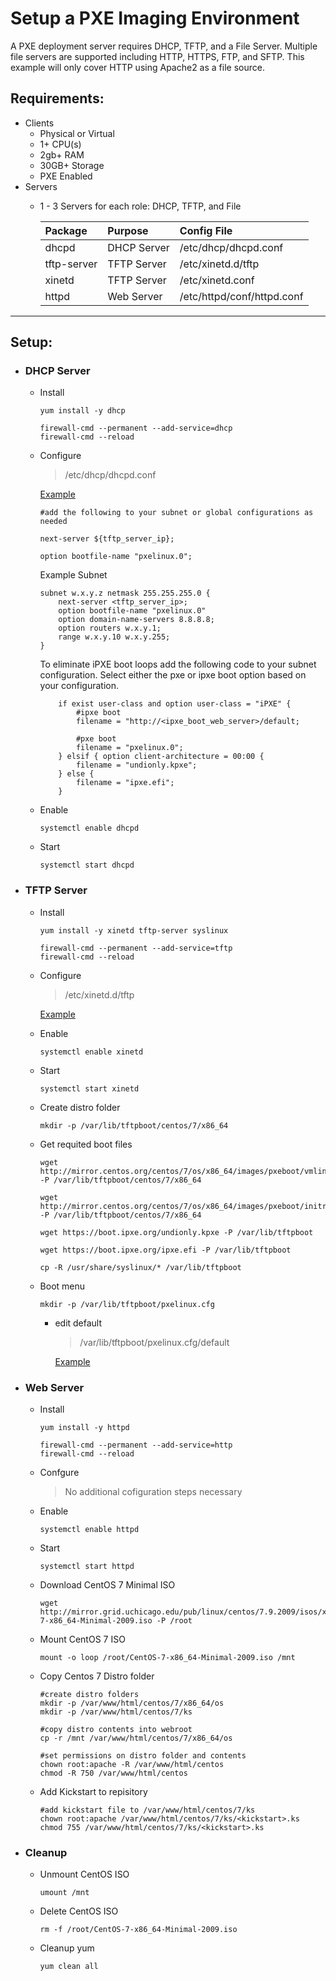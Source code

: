 # Setup a PXE Imaging Environment

A PXE deployment server requires DHCP, TFTP, and a File Server.  Multiple file servers are supported including HTTP, HTTPS, FTP, and SFTP.  This example will only cover HTTP using Apache2 as a file source.

## Requirements:
* Clients
    * Physical or Virtual
    * 1+ CPU(s)
    * 2gb+ RAM
    * 30GB+ Storage
    * PXE Enabled
* Servers 
    * 1 - 3 Servers for each role: DHCP, TFTP, and File 

        |Package|Purpose|Config File|   
        |:-|:-|:-|
        |dhcpd|DHCP Server|/etc/dhcp/dhcpd.conf|
        |tftp-server|TFTP Server|/etc/xinetd.d/tftp|
        |xinetd|TFTP Server|/etc/xinetd.conf|
        |httpd|Web Server|/etc/httpd/conf/httpd.conf|  

---
## Setup:
* ### DHCP Server
    * Install
        ```
        yum install -y dhcp

        firewall-cmd --permanent --add-service=dhcp
        firewall-cmd --reload
        ```
    * Configure
        > /etc/dhcp/dhcpd.conf 
        
        [Example](/etc/dhcp/dhcpd.example.conf)
        ```
        #add the following to your subnet or global configurations as needed

        next-server ${tftp_server_ip};

        option bootfile-name "pxelinux.0";
        ```
        Example Subnet
        ```
        subnet w.x.y.z netmask 255.255.255.0 {
            next-server <tftp_server_ip>;
            option bootfile-name "pxelinux.0"
            option domain-name-servers 8.8.8.8;
            option routers w.x.y.1;
            range w.x.y.10 w.x.y.255;
        }
        ```
        To eliminate iPXE boot loops add the following code to your subnet configuration.  Select either the pxe or ipxe boot option based on your configuration.
        ```
            if exist user-class and option user-class = "iPXE" {
                #ipxe boot
                filename = "http://<ipxe_boot_web_server>/default;

                #pxe boot
                filename = "pxelinux.0";
            } elsif { option client-architecture = 00:00 {
                filename = "undionly.kpxe";
            } else {
                filename = "ipxe.efi";
            }
        ```
    * Enable
        ```
        systemctl enable dhcpd
        ```
    * Start
        ```
        systemctl start dhcpd
        ```

* ### TFTP Server
    * Install
        ```
        yum install -y xinetd tftp-server syslinux

        firewall-cmd --permanent --add-service=tftp
        firewall-cmd --reload
        ```
    * Configure
        > /etc/xinetd.d/tftp

        [Example](/etc/xinetd.d/tftp)

    * Enable
        ```
        systemctl enable xinetd
        ```
    * Start
        ```
        systemctl start xinetd
        ```
    * Create distro folder 
        ```
        mkdir -p /var/lib/tftpboot/centos/7/x86_64
        ```
    * Get requited boot files
        ```
        wget http://mirror.centos.org/centos/7/os/x86_64/images/pxeboot/vmlinuz -P /var/lib/tftpboot/centos/7/x86_64

        wget http://mirror.centos.org/centos/7/os/x86_64/images/pxeboot/initrd.img -P /var/lib/tftpboot/centos/7/x86_64
        
        wget https://boot.ipxe.org/undionly.kpxe -P /var/lib/tftpboot
        
        wget https://boot.ipxe.org/ipxe.efi -P /var/lib/tftpboot

        cp -R /usr/share/syslinux/* /var/lib/tftpboot
        ```
    * Boot menu
        ```
        mkdir -p /var/lib/tftpboot/pxelinux.cfg
        ```
        * edit default
            > /var/lib/tftpboot/pxelinux.cfg/default
           
           [Example](./var/lib/tftpboot/pxelinux.cfg/default)

* ### Web Server
    * Install
        ```
        yum install -y httpd

        firewall-cmd --permanent --add-service=http
        firewall-cmd --reload
        ```
    * Confgure
        > No additional cofiguration steps necessary
    * Enable
        ```
        systemctl enable httpd
        ```
    * Start
        ```
        systemctl start httpd
        ```
    * Download CentOS 7 Minimal ISO
        ```
        wget http://mirror.grid.uchicago.edu/pub/linux/centos/7.9.2009/isos/x86_64/CentOS-7-x86_64-Minimal-2009.iso -P /root
        ```
    * Mount CentOS 7 ISO
        ```
        mount -o loop /root/CentOS-7-x86_64-Minimal-2009.iso /mnt
        ```
    * Copy Centos 7 Distro folder
        ```
        #create distro folders
        mkdir -p /var/www/html/centos/7/x86_64/os
        mkdir -p /var/www/html/centos/7/ks

        #copy distro contents into webroot
        cp -r /mnt /var/www/html/centos/7/x86_64/os

        #set permissions on distro folder and contents
        chown root:apache -R /var/www/html/centos
        chmod -R 750 /var/www/html/centos 
        ```
    * Add Kickstart to repisitory
        ```
        #add kickstart file to /var/www/html/centos/7/ks
        chown root:apache /var/www/html/centos/7/ks/<kickstart>.ks
        chmod 755 /var/www/html/centos/7/ks/<kickstart>.ks
        ```

* ### Cleanup
    * Unmount CentOS ISO
        ```
        umount /mnt
        ```
    * Delete CentOS ISO
        ```
        rm -f /root/CentOS-7-x86_64-Minimal-2009.iso
        ```
    * Cleanup yum
        ```
        yum clean all
        ```